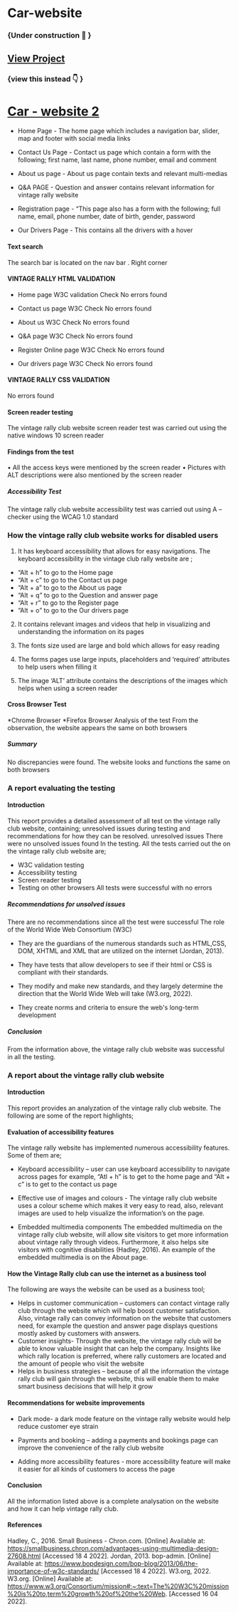 # Car-website
### {Under construction 🚧 }
## [View Project ](https://shimmering-melomakarona-b9907e.netlify.app)
### {view this instead 👇 }
# [Car - website 2](https://github.com/KwabenaSark/Car-website-2)


* Home Page - The home page which includes a navigation bar, slider, map and footer with social media links

* Contact Us Page - Contact us page which contain a form with the following; first name, last name, phone number, email and comment

* About us page - About us page contain texts and relevant multi-medias 	

* Q&A PAGE - Question and answer contains relevant information for vintage rally website

* Registration page - “This page also has a  form with the following;  full name, email, phone number, date of birth, gender, password

* Our Drivers Page - This contains all the drivers with a hover 





#### Text search                                                                     
The search bar is located on the nav bar . 
Right corner








#### VINTAGE RALLY HTML VALIDATION

* Home page W3C validation Check
 No errors found
            
* Contact us page W3C  Check
No errors found

* About us W3C  Check
No errors found

* Q&A page W3C  Check
No errors found

* Register Online page W3C  Check
No errors found

* Our drivers page W3C  Check
No errors found


#### VINTAGE RALLY CSS VALIDATION
No errors found








#### Screen reader testing
The vintage rally club website screen reader test was carried out using the native windows 10 screen reader






#### Findings from the test
•	All the access keys were mentioned by the screen reader
•	Pictures with ALT descriptions were also mentioned by the screen reader


##### Accessibility Test
The vintage rally club website accessibility test was carried out using 
 A – checker using the WCAG 1.0 standard









### How the vintage rally club website works for disabled users

1.	It has keyboard accessibility that allows for easy navigations. The keyboard accessibility in the vintage club rally website are ;
*	“Alt + h” to go to the Home page
*	“Alt + c” to go to the Contact us page
*	“Alt + a” to go to the About us page
*	“Alt + q” to go to the Question and answer page
*	“Alt + r” to go to the Register page
*	“Alt + o” to go to the Our drivers page



2.	It contains relevant images and videos that help in visualizing and understanding the information on its pages

3.	The fonts size used are large and bold which allows for easy reading 

4.	The forms pages use large inputs, placeholders and ‘required’ attributes to help users when filling it

5.	The image ‘ALT’ attribute contains the descriptions of the images which helps when using a screen reader


#### Cross Browser Test
*Chrome Browser 
*Firefox Browser 
Analysis of the test
From the observation, the website appears the same on both browsers

##### Summary
No discrepancies were found. The website looks and functions the same on both browsers







### A report evaluating the testing
#### Introduction
This report provides a detailed assessment of all test on the vintage rally club website, containing; unresolved issues during testing and recommendations for how they can be resolved.
unresolved issues 
There were no unsolved issues found In the testing. All the tests carried out the on the vintage rally club website are;
*	W3C validation testing
*	Accessibility testing 
*	Screen reader testing 
*	Testing on other browsers
All tests were successful with no errors
##### Recommendations for unsolved issues
There are no recommendations since all the test were successful
The role of the World Wide Web Consortium (W3C)
*	They are the guardians of the numerous standards such as HTML,CSS, DOM, XHTML and XML that are utilized on the internet (Jordan, 2013).

*	 They have tests that allow developers to see if their html or CSS is compliant with their standards.

*	They modify and make new standards, and they largely determine the direction that the World Wide Web will take (W3.org, 2022).

*	They create norms and criteria to ensure the web's long-term development 

##### Conclusion
From the information above, the vintage rally club website was successful in all the testing. 


















### A report about the vintage rally club website
#### Introduction
This report provides an analyzation of the vintage rally club website. The following are some of the report highlights;
#### Evaluation of accessibility features
The vintage rally website has implemented numerous accessibility features. Some of them are;
*	Keyboard accessibility – user can use keyboard accessibility to navigate across pages for example, “Atl + h” is to get to the home page and “Alt + c” is to get to the contact us page   

*	Effective use of images and colours - The vintage rally club website uses a colour scheme which makes it very easy to read, also, relevant images are used to help visualize the information’s on the page.

* Embedded multimedia components
The embedded multimedia on the vintage rally club website, will allow site visitors to get more information about vintage rally through videos.
Furthermore, it also helps site visitors with cognitive disabilities (Hadley, 2016). 
An example of the embedded multimedia is on the About page.

#### How the Vintage Rally club can use the internet as a business tool
The following are ways the website can be used as a business tool;
*	Helps in customer communication – customers can contact vintage rally club through the website which will help boost customer satisfaction. Also, vintage rally can convey information on the website that customers need, for example the question and answer page displays questions mostly asked by customers with answers.
*	Customer insights- Through the website, the vintage rally club will be able to know valuable insight that can help the company. Insights like which rally location is preferred, where rally customers are located and the amount of people who visit the website
*	Helps in business strategies – because of all the information the vintage rally club will gain through the website, this will enable them to make smart business decisions that will help it grow

#### Recommendations for website improvements
*	Dark mode- a dark mode feature on the vintage rally website would help reduce customer eye strain 

*	Payments and booking – adding a payments and bookings page can improve the convenience of the rally club website

*	Adding more accessibility features - more accessibility feature will make it easier for all kinds of customers to access the page

#### Conclusion
All the information listed above is a complete analysation on the website and how it can help vintage rally club.


















#### References
Hadley, C., 2016. Small Business - Chron.com. [Online] 
Available at: https://smallbusiness.chron.com/advantages-using-multimedia-design-27608.html
[Accessed 18 4 2022].
Jordan, 2013. bop-admin. [Online] 
Available at: https://www.bopdesign.com/bop-blog/2013/06/the-importance-of-w3c-standards/
[Accessed 18 4 2022].
W3.org, 2022. W3.org. [Online] 
Available at: https://www.w3.org/Consortium/mission#:~:text=The%20W3C%20mission%20is%20to,term%20growth%20of%20the%20Web.
[Accessed 16 04 2022].






